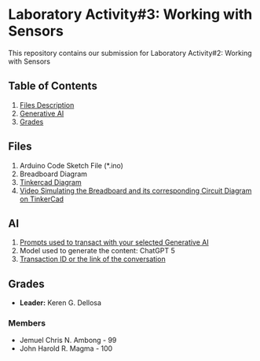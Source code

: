 # Laboratory Activity#3: Working with Sensors

This repository contains our submission for Laboratory Activity#2: Working with Sensors

## Table of Contents
1. [Files Description](#files)
2. [Generative AI](#ai)
3. [Grades](#grades)

## Files
1. Arduino Code Sketch File (*.ino)
2. Breadboard Diagram
3. [Tinkercad Diagram](https://www.tinkercad.com/things/j214UXcScwC-frantic-amberis?sharecode=OjylkoFrEmcPj3aG7TEspLOiQPAawSPfNSVpWqS8Rjs&fbclid=IwY2xjawNWJsBleHRuA2FlbQIxMABicmlkETF0c085VXp2UG1jQUdRNjR4AR5Y07eWt3-bwNRgrWmZvfBDCFakJ6Oa5gwL9BMSN81mwDf4Smti7gJ4P5d4mg_aem_PJMtMQdM7VR2neZaZhv-kQ)
4. [Video Simulating the Breadboard and its corresponding Circuit Diagram on TinkerCad]()

## AI
1. [Prompts used to transact with your selected Generative AI](https://docs.google.com/document/d/1YkNXEAbNL_MGO9qQa9XDrLpeOMF0sAGD-23akv3rmZ4/edit?tab=t.0)
2. Model used to generate the content: ChatGPT 5
3. [Transaction ID or the link of the conversation](https://chatgpt.com/share/68e9277c-ccd8-800b-97d0-e2a30737f1e4) 

## Grades
- **Leader:** Keren G. Dellosa
### Members 
- Jemuel Chris N. Ambong - 99
- John Harold R. Magma - 100
